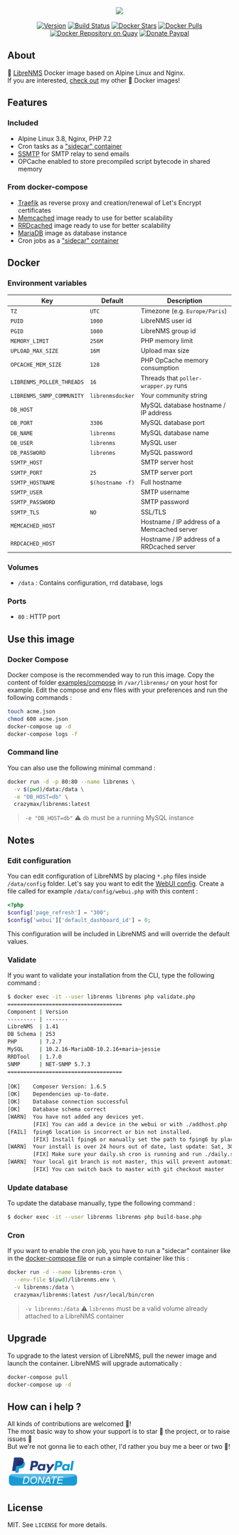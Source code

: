 <p align="center"><a href="https://github.com/crazy-max/docker-librenms" target="_blank"><img height="128"src="https://raw.githubusercontent.com/crazy-max/docker-librenms/master/.res/docker-librenms.jpg"></a></p>

<p align="center">
  <a href="https://microbadger.com/images/crazymax/librenms"><img src="https://images.microbadger.com/badges/version/crazymax/librenms.svg?style=flat-square" alt="Version"></a>
  <a href="https://travis-ci.org/crazy-max/docker-librenms"><img src="https://img.shields.io/travis/crazy-max/docker-librenms/master.svg?style=flat-square" alt="Build Status"></a>
  <a href="https://hub.docker.com/r/crazymax/librenms/"><img src="https://img.shields.io/docker/stars/crazymax/librenms.svg?style=flat-square" alt="Docker Stars"></a>
  <a href="https://hub.docker.com/r/crazymax/librenms/"><img src="https://img.shields.io/docker/pulls/crazymax/librenms.svg?style=flat-square" alt="Docker Pulls"></a>
  <a href="https://quay.io/repository/crazymax/librenms"><img src="https://quay.io/repository/crazymax/librenms/status?style=flat-square" alt="Docker Repository on Quay"></a>
  <a href="https://www.paypal.com/cgi-bin/webscr?cmd=_s-xclick&hosted_button_id=962TPYQKMQ2UE"><img src="https://img.shields.io/badge/donate-paypal-7057ff.svg?style=flat-square" alt="Donate Paypal"></a>
</p>

## About

🐳 [LibreNMS](https://www.librenms.org/) Docker image based on Alpine Linux and Nginx.<br />
If you are interested, [check out](https://hub.docker.com/r/crazymax/) my other 🐳 Docker images!

## Features

### Included

* Alpine Linux 3.8, Nginx, PHP 7.2
* Cron tasks as a ["sidecar" container](#cron)
* [SSMTP](https://linux.die.net/man/8/ssmtp) for SMTP relay to send emails
* OPCache enabled to store precompiled script bytecode in shared memory

### From docker-compose

* [Traefik](https://github.com/containous/traefik-library-image) as reverse proxy and creation/renewal of Let's Encrypt certificates
* [Memcached](https://github.com/docker-library/memcached) image ready to use for better scalability
* [RRDcached](https://github.com/crazy-max/rrdcached) image ready to use for better scalability
* [MariaDB](https://github.com/docker-library/mariadb) image as database instance
* Cron jobs as a ["sidecar" container](#cron)

## Docker

### Environment variables

| Key                         | Default           | Description                               
|-----------------------------|-------------------|-------------------------------------------
| `TZ`                        | `UTC`             | Timezone (e.g. `Europe/Paris`)
| `PUID`                      | `1000`            | LibreNMS user id
| `PGID`                      | `1000`            | LibreNMS group id
| `MEMORY_LIMIT`              | `256M`            | PHP memory limit
| `UPLOAD_MAX_SIZE`           | `16M`             | Upload max size
| `OPCACHE_MEM_SIZE`          | `128`             | PHP OpCache memory consumption
| `LIBRENMS_POLLER_THREADS`   | `16`              | Threads that `poller-wrapper.py` runs
| `LIBRENMS_SNMP_COMMUNITY`   | `librenmsdocker`  | Your community string
| `DB_HOST`                   |                   | MySQL database hostname / IP address
| `DB_PORT`                   | `3306`            | MySQL database port
| `DB_NAME`                   | `librenms`        | MySQL database name
| `DB_USER`                   | `librenms`        | MySQL user
| `DB_PASSWORD`               | `librenms`        | MySQL password
| `SSMTP_HOST`                |                   | SMTP server host
| `SSMTP_PORT`                | `25`              | SMTP server port
| `SSMTP_HOSTNAME`            | `$(hostname -f)`  | Full hostname
| `SSMTP_USER`                |                   | SMTP username
| `SSMTP_PASSWORD`            |                   | SMTP password
| `SSMTP_TLS`                 | `NO`              | SSL/TLS
| `MEMCACHED_HOST`            |                   | Hostname / IP address of a Memcached server
| `RRDCACHED_HOST`            |                   | Hostname / IP address of a RRDcached server

### Volumes

* `/data` : Contains configuration, rrd database, logs

### Ports

* `80` : HTTP port

## Use this image

### Docker Compose

Docker compose is the recommended way to run this image. Copy the content of folder [examples/compose](examples/compose) in `/var/librenms/` on your host for example. Edit the compose and env files with your preferences and run the following commands :

```bash
touch acme.json
chmod 600 acme.json
docker-compose up -d
docker-compose logs -f
```

### Command line

You can also use the following minimal command :

```bash
docker run -d -p 80:80 --name librenms \
  -v $(pwd)/data:/data \
  -e "DB_HOST=db" \
  crazymax/librenms:latest
```

> `-e "DB_HOST=db"`
> :warning: `db` must be a running MySQL instance

## Notes

### Edit configuration

You can edit configuration of LibreNMS by placing `*.php` files inside `/data/config` folder. Let's say you want to edit the [WebUI config](https://docs.librenms.org/#Support/Configuration/#webui-settings). Create a file called for example `/data/config/webui.php` with this content :

```php
<?php
$config['page_refresh'] = "300";
$config['webui']['default_dashboard_id'] = 0;
```

This configuration will be included in LibreNMS and will override the default values.

### Validate

If you want to validate your installation from the CLI, type the following command :

```bash
$ docker exec -it --user librenms librenms php validate.php
====================================
Component | Version
--------- | -------
LibreNMS  | 1.41
DB Schema | 253
PHP       | 7.2.7
MySQL     | 10.2.16-MariaDB-10.2.16+maria~jessie
RRDTool   | 1.7.0
SNMP      | NET-SNMP 5.7.3
====================================

[OK]    Composer Version: 1.6.5
[OK]    Dependencies up-to-date.
[OK]    Database connection successful
[OK]    Database schema correct
[WARN]  You have not added any devices yet.
        [FIX] You can add a device in the webui or with ./addhost.php
[FAIL]  fping6 location is incorrect or bin not installed.
        [FIX] Install fping6 or manually set the path to fping6 by placing the following in config.php: $config['fping6'] = '/path/to/fping6';
[WARN]  Your install is over 24 hours out of date, last update: Sat, 30 Jun 2018 21:37:37 +0000
        [FIX] Make sure your daily.sh cron is running and run ./daily.sh by hand to see if there are any errors.
[WARN]  Your local git branch is not master, this will prevent automatic updates.
        [FIX] You can switch back to master with git checkout master
```

### Update database

To update the database manually, type the following command :

```bash
$ docker exec -it --user librenms librenms php build-base.php
```

### Cron

If you want to enable the cron job, you have to run a "sidecar" container like in the [docker-compose file](examples/compose/docker-compose.yml) or run a simple container like this :

```bash
docker run -d --name librenms-cron \
  --env-file $(pwd)/librenms.env \
  -v librenms:/data \
  crazymax/librenms:latest /usr/local/bin/cron
```

> `-v librenms:/data`
> :warning: `librenms` must be a valid volume already attached to a LibreNMS container

## Upgrade

To upgrade to the latest version of LibreNMS, pull the newer image and launch the container. LibreNMS will upgrade automatically :

```bash
docker-compose pull
docker-compose up -d
```

## How can i help ?

All kinds of contributions are welcomed :raised_hands:!<br />
The most basic way to show your support is to star :star2: the project, or to raise issues :speech_balloon:<br />
But we're not gonna lie to each other, I'd rather you buy me a beer or two :beers:!

[![Paypal](.res/paypal.png)](https://www.paypal.com/cgi-bin/webscr?cmd=_s-xclick&hosted_button_id=962TPYQKMQ2UE)

## License

MIT. See `LICENSE` for more details.
